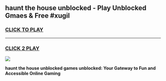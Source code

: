 
## haunt the house unblocked - Play Unblocked Gmaes & Free #xugil
<h3>
<a href="https://news.freeplayer.one?title=haunt_the_house_unblocked&ref=03M">CLICK TO PLAY</a></h3>
<hr>

<h3>
<a href="https://news.freeplayer.one?title=haunt_the_house_unblocked&ref=03M">CLICK 2 PLAY</a>
  
</h3>

<a href="https://news.freeplayer.one?title=haunt_the_house_unblocked&ref=03M"><img src="https://clearcache.store/games.png"></a>


**haunt the house unblocked games unblocked: Your Gateway to Fun and Accessible Online Gaming**
